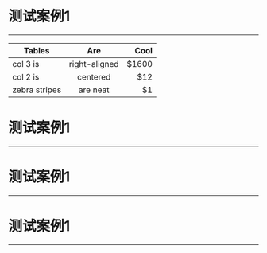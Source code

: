 # 测试案例1
---



| Tables        | Are           | Cool  |
| ------------- |:-------------:| -----:|
| col 3 is      | right-aligned | $1600 |
| col 2 is      | centered      |   $12 |
| zebra stripes | are neat      |    $1 |

# 测试案例1
---

# 测试案例1
---


# 测试案例1
---